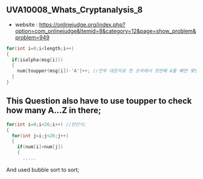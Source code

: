 ## UVA10008_Whats_Cryptanalysis_8
+ website : https://onlinejudge.org/index.php?option=com_onlinejudge&Itemid=8&category=12&page=show_problem&problem=949
```c++
for(int i=0;i<length;i++)
{
  if(isalpha(msg[i]))
  {
    num[toupper(msg[i])-'A']++; //전부 대문자로 한 숫자에서 첫번째 A를 빼면 몇번째 알바벳인지 나옴; 
  }
}
```
This Question also have to use toupper to check how many A...Z in there;
----
```c++
for(int i=0;i<26;i++) //판단식; 
{
  for(int j=i;j<26;j++)
  {
    if(num[i]<num[j])
    {
      .....
```
And used bubble sort to sort;

